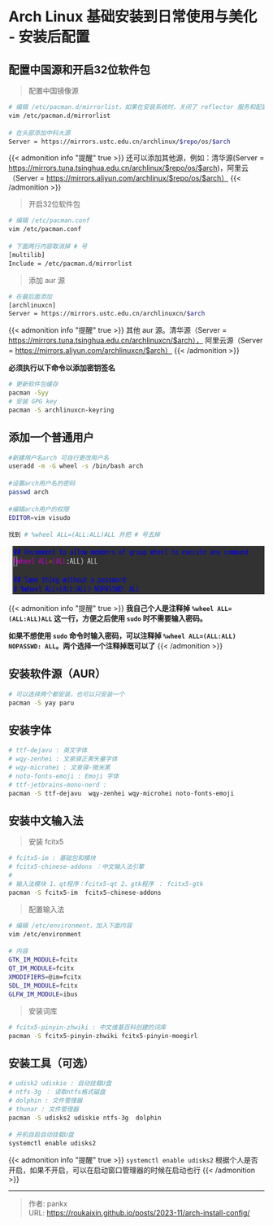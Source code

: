 # Arch Linux 基础安装到日常使用与美化 - 安装后配置



## 配置中国源和开启32位软件包

> 配置中国镜像源
```bash
# 编辑 /etc/pacman.d/mirrorlist，如果在安装系统时，关闭了 reflector 服务和配置了 mirrorlist，那么这个可以不用改，为了保险起见，还是需要看一下和安装的时候有没有区别。
vim /etc/pacman.d/mirrorlist

# 在头部添加中科大源
Server = https://mirrors.ustc.edu.cn/archlinux/$repo/os/$arch
```

{{< admonition info "提醒" true >}}
还可以添加其他源，例如：清华源(Server = https://mirrors.tuna.tsinghua.edu.cn/archlinux/$repo/os/$arch)，阿里云（Server = https://mirrors.aliyun.com/archlinux/$repo/os/$arch）
{{< /admonition >}}

> 开启32位软件包
```bash
# 编辑 /etc/pacman.conf 
vim /etc/pacman.conf

# 下面两行内容取消掉 # 号
[multilib]
Include = /etc/pacman.d/mirrorlist
```

> 添加 aur 源
```bash
# 在最后面添加
[archlinuxcn]
Server = https://mirrors.ustc.edu.cn/archlinuxcn/$arch
```

{{< admonition info "提醒" true >}}
其他 aur 源。清华源（Server = https://mirrors.tuna.tsinghua.edu.cn/archlinuxcn/$arch），
阿里云源（Server = https://mirrors.aliyun.com/archlinuxcn/$arch）
{{< /admonition >}}

**必须执行以下命令以添加密钥签名**

```bash
# 更新软件包缓存
pacman -Syy
# 安装 GPG key
pacman -S archlinuxcn-keyring 
```



## 添加一个普通用户

```bash
#新建用户名arch 可自行更改用户名
useradd -m -G wheel -s /bin/bash arch

#设置arch用户名的密码
passwd arch

#编辑arch用户的权限
EDITOR=vim visudo

找到 # %wheel ALL=(ALL:ALL)ALL 并把 # 号去掉
```

![image-20230625065238368](images/Arch%20Linux.assets/image-20230625065238368.png " ")


{{< admonition info "提醒" true >}}
**我自己个人是注释掉 `%wheel ALL=(ALL:ALL)ALL` 这一行，方便之后使用 `sudo` 时不需要输入密码。**

**如果不想使用 `sudo` 命令时输入密码，可以注释掉 `%wheel ALL=(ALL:ALL) NOPASSWD: ALL`。两个选择一个注释掉既可以了**
{{< /admonition >}}


## 安装软件源（AUR）

```bash
# 可以选择两个都安装，也可以只安装一个
pacman -S yay paru
```



## 安装字体

```bash
# ttf-dejavu : 英文字体
# wqy-zenhei : 文泉驿正黑矢量字体
# wqy-microhei : 文泉驿-微米黑
# noto-fonts-emoji : Emoji 字体
# ttf-jetbrains-mono-nerd :
pacman -S ttf-dejavu  wqy-zenhei wqy-microhei noto-fonts-emoji
```



## 安装中文输入法

> 安装 fcitx5

```bash
# fcitx5-im : 基础包和模块
# fcitx5-chinese-addons ：中文输入法引擎
# 
# 输入法模块 1、qt程序：fcitx5-qt 2、gtk程序 ： fcitx5-gtk
pacman -S fcitx5-im  fcitx5-chinese-addons
```

> 配置输入法
>

```bash
# 编辑 /etc/environment，加入下面内容
vim /etc/environment

# 内容
GTK_IM_MODULE=fcitx
QT_IM_MODULE=fcitx
XMODIFIERS=@im=fcitx
SDL_IM_MODULE=fcitx
GLFW_IM_MODULE=ibus
```

> 安装词库

```bash
# fcitx5-pinyin-zhwiki : 中文维基百科创建的词库		
pacman -S fcitx5-pinyin-zhwiki fcitx5-pinyin-moegirl
```


## 安装工具（可选）

```bash
# udisk2 udiskie : 自动挂载U盘
# ntfs-3g ： 读取ntfs格式磁盘
# dolphin : 文件管理器
# thunar : 文件管理器
pacman -S udisks2 udiskie ntfs-3g  dolphin

# 开机自启自动挂载U盘
systemctl enable udisks2
```

{{< admonition info "提醒" true >}}
`systemctl enable udisks2` 根据个人是否开启，如果不开启，可以在启动窗口管理器的时候在启动也行
{{< /admonition >}}


---

> 作者: pankx  
> URL: https://roukaixin.github.io/posts/2023-11/arch-install-config/  

